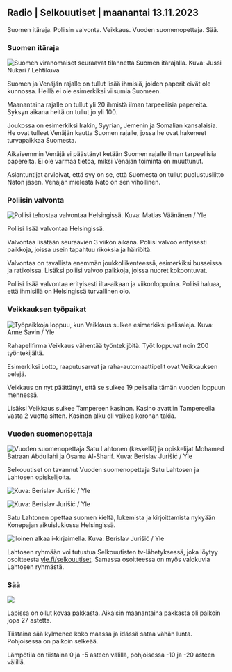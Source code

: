 ## Radio | Selkouutiset | maanantai 13.11.2023

Suomen itäraja. Poliisin valvonta. Veikkaus. Vuoden suomenopettaja. Sää.

### Suomen itäraja

![Suomen viranomaiset seuraavat tilannetta Suomen itärajalla. Kuva:
Jussi Nukari /
Lehtikuva](https://images.cdn.yle.fi/image/upload/c_crop,h_2880,w_5120,x_0,y_171/ar_1.7777777777777777,c_fill,g_faces,h_675,w_1200/dpr_1.0/q_auto:eco/f_auto/fl_lossy/v1699964081/39-11996406551cb5a3d93a)

Suomen ja Venäjän rajalle on tullut lisää ihmisiä, joiden paperit eivät
ole kunnossa. Heillä ei ole esimerkiksi viisumia Suomeen.

Maanantaina rajalle on tullut yli 20 ihmistä ilman tarpeellisia
papereita. Syksyn aikana heitä on tullut jo yli 100.

Joukossa on esimerkiksi Irakin, Syyrian, Jemenin ja Somalian
kansalaisia. He ovat tulleet Venäjän kautta Suomen rajalle, jossa he
ovat hakeneet turvapaikkaa Suomesta.

Aikaisemmin Venäjä ei päästänyt ketään Suomen rajalle ilman tarpeellisia
papereita. Ei ole varmaa tietoa, miksi Venäjän toiminta on muuttunut.

Asiantuntijat arvioivat, että syy on se, että Suomesta on tullut
puolustusliitto Naton jäsen. Venäjän mielestä Nato on sen vihollinen.

### Poliisin valvonta

![Poliisi tehostaa valvontaa Helsingissä. Kuva: Matias Väänänen /
Yle](https://images.cdn.yle.fi/image/upload/c_crop,h_2889,w_5148,x_0,y_107/ar_1.7777777777777777,c_fill,g_faces,h_675,w_1200/dpr_1.0/q_auto:eco/f_auto/fl_lossy/v1697807957/39-11771286512a4e83c1e1)

Poliisi lisää valvontaa Helsingissä.

Valvontaa lisätään seuraavien 3 viikon aikana. Poliisi valvoo
erityisesti paikkoja, joissa usein tapahtuu rikoksia ja häiriöitä.

Valvontaa on tavallista enemmän joukkoliikenteessä, esimerkiksi
busseissa ja ratikoissa. Lisäksi poliisi valvoo paikkoja, joissa nuoret
kokoontuvat.

Poliisi lisää valvontaa erityisesti ilta-aikaan ja viikonloppuina.
Poliisi haluaa, että ihmisillä on Helsingissä turvallinen olo.

### Veikkauksen työpaikat

![Työpaikkoja loppuu, kun Veikkaus sulkee esimerkiksi pelisaleja. Kuva:
Anne Savin /
Yle](https://images.cdn.yle.fi/image/upload/c_crop,h_1928,w_3427,x_567,y_428/ar_1.7777777777777777,c_fill,g_faces,h_675,w_1200/dpr_1.0/q_auto:eco/f_auto/fl_lossy/v1633956464/39-86542961643200866ed)

Rahapelifirma Veikkaus vähentää työntekijöitä. Työt loppuvat noin 200
työntekijältä.

Esimerkiksi Lotto, raaputusarvat ja raha-automaattipelit ovat
Veikkauksen pelejä.

Veikkaus on nyt päättänyt, että se sulkee 19 pelisalia tämän vuoden
loppuun mennessä.

Lisäksi Veikkaus sulkee Tampereen kasinon. Kasino avattiin Tampereella
vasta 2 vuotta sitten. Kasinon alku oli vaikea koronan takia.

### Vuoden suomenopettaja

![Vuoden suomenopettaja Satu Lahtonen (keskellä) ja opiskelijat Mohamed
Batraan Abdullahi ja Osama Al-Sharif. Kuva: Berislav Jurišić /
Yle](https://images.cdn.yle.fi/image/upload/c_crop,h_2982,w_5300,x_0,y_0/ar_1.7777777777777777,c_fill,g_faces,h_675,w_1200/dpr_1.0/q_auto:eco/f_auto/fl_lossy/v1699438785/39-1197531654b5ee49bf1f)

Selkouutiset on tavannut Vuoden suomenopettaja Satu Lahtosen ja Lahtosen
opiskelijoita.

![ Kuva: Berislav Jurišić /
Yle](https://images.cdn.yle.fi/image/upload/c_crop,h_3153,w_5603,x_0,y_0/ar_1.7777777777777777,c_fill,g_faces,h_675,w_1200/dpr_1.0/q_auto:eco/f_auto/fl_lossy/v1699438827/39-1197537654b5ee95baf1)

![ Kuva: Berislav Jurišić /
Yle](https://images.cdn.yle.fi/image/upload/c_crop,h_3362,w_5987,x_0,y_0/ar_1.7777777777777777,c_fill,g_faces,h_675,w_1200/dpr_1.0/q_auto:eco/f_auto/fl_lossy/v1699438816/39-1197536654b5ee899b41)

Satu Lahtonen opettaa suomen kieltä, lukemista ja kirjoittamista nykyään
Konepajan aikuislukiossa Helsingissä.

![Iloinen alkaa i-kirjaimella. Kuva: Berislav Jurišić /
Yle](https://images.cdn.yle.fi/image/upload/c_crop,h_3362,w_5987,x_0,y_0/ar_1.7777777777777777,c_fill,g_faces,h_675,w_1200/dpr_1.0/q_auto:eco/f_auto/fl_lossy/v1699438816/39-1197535654b5ee7e3b58)

Lahtosen ryhmään voi tutustua Selkouutisten tv-lähetyksessä, joka löytyy
osoitteesta [yle.fi/selkouutiset](https://yle.fi/selkouutiset). Samassa
osoitteessa on myös valokuvia Lahtosen ryhmästä.

### Sää

![](https://images.cdn.yle.fi/image/upload/c_crop,h_1080,w_1919,x_0,y_0/ar_1.7777777777777777,c_fill,g_faces,h_675,w_1200/dpr_1.0/q_auto:eco/f_auto/fl_lossy/v1699893163/39-119999365524f872df8f)

Lapissa on ollut kovaa pakkasta. Aikaisin maanantaina pakkasta oli
paikoin jopa 27 astetta.

Tiistaina sää kylmenee koko maassa ja idässä sataa vähän lunta.
Pohjoisessa on paikoin selkeää.

Lämpötila on tiistaina 0 ja -5 asteen välillä, pohjoisessa -10 ja -20
asteen välillä.
